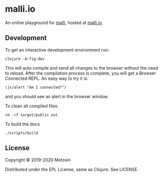 # malli.io

An online playground for [malli](https://github.com/metosin/malli),
hosted at [malli.io](https://malli.io).

## Development

To get an interactive development environment run:

    clojure -A:fig:dev

This will auto compile and send all changes to the browser without the
need to reload. After the compilation process is complete, you will
get a Browser Connected REPL. An easy way to try it is:

    (js/alert "Am I connected?")

and you should see an alert in the browser window.

To clean all compiled files:

    rm -rf target/public out
    
To build the docs

    ./scripts/build

## License

Copyright © 2019-2020 Metosin

Distributed under the EPL License, same as Clojure. See LICENSE.

